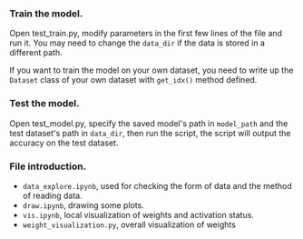 ### Train the model.

Open test_train.py, modify parameters in the first few lines of the file and run it. You may need to change the `data_dir` if the data is stored in a different path.
 
If you want to train the model on your own dataset, you need to write up the `Dataset` class of your own dataset with `get_idx()` method defined.

### Test the model.

Open test_model.py, specify the saved model's path in `model_path` and the test dataset's path in `data_dir`, then run the script, the script will output the accuracy on the test dataset.

### File introduction.
- `data_explore.ipynb`, used for checking the form of data and the method of reading data.
- `draw.ipynb`, drawing some plots.
- `vis.ipynb`, local visualization of weights and activation status.
- `weight_visualization.py`, overall visualization of weights



